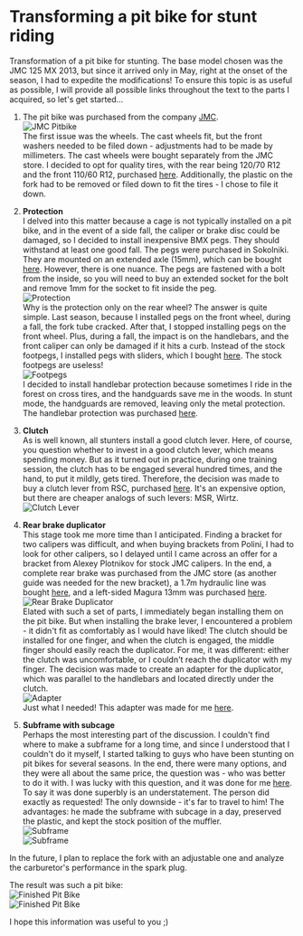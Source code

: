 # Transforming a pit bike for stunt riding

Transformation of a pit bike for stunting. The base model chosen was the JMC 125 MX 2013, but since it arrived only in May, right at the onset of the season, I had to expedite the modifications! To ensure this topic is as useful as possible, I will provide all possible links throughout the text to the parts I acquired, so let's get started...

1. The pit bike was purchased from the company [JMC](http://jazzmoto.ru/shop/pitbike/pitbayk-jmc-125-mx-2013/).  
   ![JMC Pitbike](../../../static/img/3012bf.jpg)  
   The first issue was the wheels. The cast wheels fit, but the front washers needed to be filed down - adjustments had to be made by millimeters. The cast wheels were bought separately from the JMC store. I decided to opt for quality tires, with the rear being 120/70 R12 and the front 110/60 R12, purchased [here](http://www.moto-hobby.ru/tyres/kenda/page_scooter.html). Additionally, the plastic on the fork had to be removed or filed down to fit the tires - I chose to file it down.

2. **Protection**  
   I delved into this matter because a cage is not typically installed on a pit bike, and in the event of a side fall, the caliper or brake disc could be damaged, so I decided to install inexpensive BMX pegs. They should withstand at least one good fall. The pegs were purchased in Sokolniki. They are mounted on an extended axle (15mm), which can be bought [here](http://pitbikeclub.ru/). However, there is one nuance. The pegs are fastened with a bolt from the inside, so you will need to buy an extended socket for the bolt and remove 1mm for the socket to fit inside the peg.  
   ![Protection](../../../static/img/d385c4.jpg)  
   Why is the protection only on the rear wheel? The answer is quite simple. Last season, because I installed pegs on the front wheel, during a fall, the fork tube cracked. After that, I stopped installing pegs on the front wheel. Plus, during a fall, the impact is on the handlebars, and the front caliper can only be damaged if it hits a curb. Instead of the stock footpegs, I installed pegs with sliders, which I bought [here](http://pitbikeclub.ru/). The stock footpegs are useless!  
   ![Footpegs](../../../static/img/d81b31.jpg)  
   I decided to install handlebar protection because sometimes I ride in the forest on cross tires, and the handguards save me in the woods. In stunt mode, the handguards are removed, leaving only the metal protection. The handlebar protection was purchased [here](http://1rmc.ru/).

3. **Clutch**  
   As is well known, all stunters install a good clutch lever. Here, of course, you question whether to invest in a good clutch lever, which means spending money. But as it turned out in practice, during one training session, the clutch has to be engaged several hundred times, and the hand, to put it mildly, gets tired. Therefore, the decision was made to buy a clutch lever from RSC, purchased [here](http://stuntexshop.ru/catalog/20). It's an expensive option, but there are cheaper analogs of such levers: MSR, Wirtz.  
   ![Clutch Lever](../../../static/img/de805a.jpg)

4. **Rear brake duplicator**  
   This stage took me more time than I anticipated. Finding a bracket for two calipers was difficult, and when buying brackets from Polini, I had to look for other calipers, so I delayed until I came across an offer for a bracket from Alexey Plotnikov for stock JMC calipers. In the end, a complete rear brake was purchased from the JMC store (as another guide was needed for the new bracket), a 1.7m hydraulic line was bought [here](http://www.moto-hobby.ru/parts/parts_moto/armirovannie.html), and a left-sided Magura 13mm was purchased [here](http://stuntexshop.ru/tormoznaya-mashinka-magura-radial-195).  
   ![Rear Brake Duplicator](../../../static/img/738ef5.jpg)  
   Elated with such a set of parts, I immediately began installing them on the pit bike. But when installing the brake lever, I encountered a problem - it didn't fit as comfortably as I would have liked! The clutch should be installed for one finger, and when the clutch is engaged, the middle finger should easily reach the duplicator. For me, it was different: either the clutch was uncomfortable, or I couldn't reach the duplicator with my finger. The decision was made to create an adapter for the duplicator, which was parallel to the handlebars and located directly under the clutch.  
   ![Adapter](../../../static/img/5131f6.jpg)  
   Just what I needed! This adapter was made for me [here](http://www.rrka.ru/).

5. **Subframe with subcage**  
   Perhaps the most interesting part of the discussion. I couldn't find where to make a subframe for a long time, and since I understood that I couldn't do it myself, I started talking to guys who have been stunting on pit bikes for several seasons. In the end, there were many options, and they were all about the same price, the question was - who was better to do it with. I was lucky with this question, and it was done for me [here](http://www.rrka.ru/). To say it was done superbly is an understatement. The person did exactly as requested! The only downside - it's far to travel to him! The advantages: he made the subframe with subcage in a day, preserved the plastic, and kept the stock position of the muffler.  
   ![Subframe](../../../static/img/125a69.jpg)  
   ![Subframe](../../../static/img/3dc546.jpg)

In the future, I plan to replace the fork with an adjustable one and analyze the carburetor's performance in the spark plug.  

The result was such a pit bike:  
![Finished Pit Bike](../../../static/img/cb97f3.jpg)  
![Finished Pit Bike](../../../static/img/6ca712.jpg)  

I hope this information was useful to you ;)
